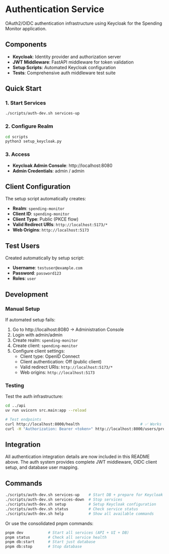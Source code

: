 # Authentication Service

OAuth2/OIDC authentication infrastructure using Keycloak for the Spending Monitor application.

## Components

- **Keycloak**: Identity provider and authorization server
- **JWT Middleware**: FastAPI middleware for token validation  
- **Setup Scripts**: Automated Keycloak configuration
- **Tests**: Comprehensive auth middleware test suite

## Quick Start

### 1. Start Services
```bash
./scripts/auth-dev.sh services-up
```

### 2. Configure Realm
```bash
cd scripts
python3 setup_keycloak.py
```

### 3. Access
- **Keycloak Admin Console**: http://localhost:8080
- **Admin Credentials**: admin / admin

## Client Configuration

The setup script automatically creates:
- **Realm**: `spending-monitor`
- **Client ID**: `spending-monitor`  
- **Client Type**: Public (PKCE flow)
- **Valid Redirect URIs**: `http://localhost:5173/*`
- **Web Origins**: `http://localhost:5173`

## Test Users

Created automatically by setup script:
- **Username**: `testuser@example.com`
- **Password**: `password123`
- **Roles**: `user`

## Development

### Manual Setup

If automated setup fails:

1. Go to http://localhost:8080 → Administration Console
2. Login with admin/admin
3. Create realm: `spending-monitor`
4. Create client: `spending-monitor`
5. Configure client settings:
   - Client type: OpenID Connect
   - Client authentication: Off (public client)
   - Valid redirect URIs: `http://localhost:5173/*`
   - Web origins: `http://localhost:5173`

### Testing

Test the auth infrastructure:
```bash
cd ../api
uv run uvicorn src.main:app --reload

# Test endpoints
curl http://localhost:8000/health                           # ✅ Works (no auth)
curl -H "Authorization: Bearer <token>" http://localhost:8000/users/profile  # ⚠️  Will work when auth is enabled
```

## Integration

All authentication integration details are now included in this README above. The auth system provides complete JWT middleware, OIDC client setup, and database user mapping.

## Commands

```bash
./scripts/auth-dev.sh services-up    # Start DB + prepare for Keycloak
./scripts/auth-dev.sh services-down  # Stop services
./scripts/auth-dev.sh setup          # Setup Keycloak configuration
./scripts/auth-dev.sh status         # Check service status
./scripts/auth-dev.sh help           # Show all available commands
```

Or use the consolidated pnpm commands:
```bash
pnpm dev           # Start all services (API + UI + DB)
pnpm status        # Check all service health  
pnpm db:start      # Start just database
pnpm db:stop       # Stop database
```
